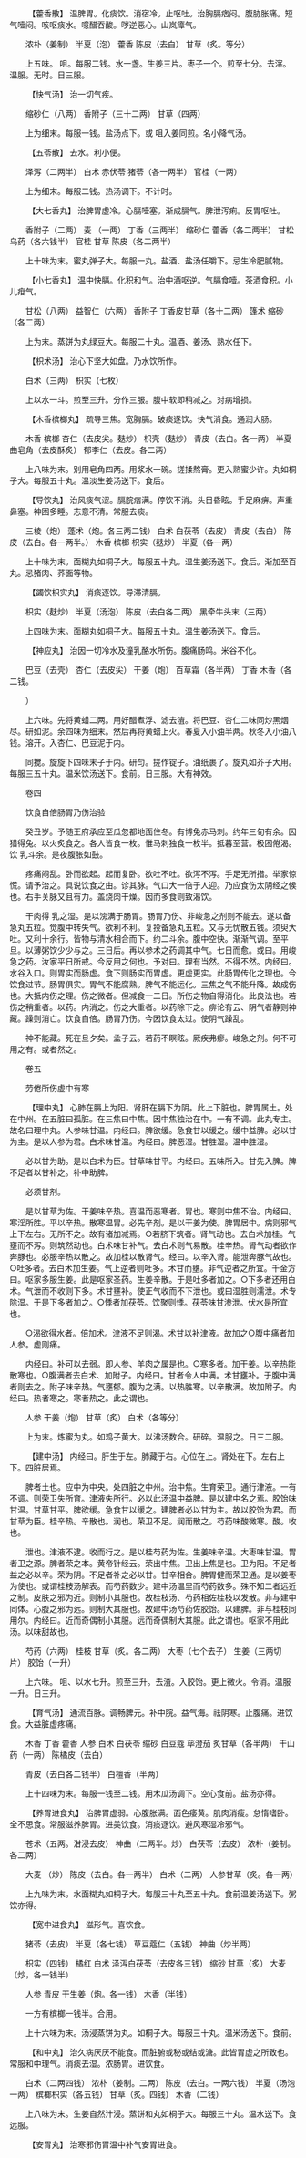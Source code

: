 <!-- { "loadSidebar": true } -->
　　 【藿香散】 温脾胃。化痰饮。消宿冷。止呕吐。治胸膈痞闷。腹胁胀痛。短气噎闷。咳呕痰水。噫醋吞酸。哕逆恶心。山岚瘴气。

　　浓朴（姜制） 半夏（泡） 藿香 陈皮（去白） 甘草（炙。等分）

　　上五味。 咀。每服二钱。水一盏。生姜三片。枣子一个。煎至七分。去滓。温服。无时。日三服。

　　 【快气汤】 治一切气疾。

　　缩砂仁（八两） 香附子（三十二两） 甘草（四两）

　　上为细末。每服一钱。盐汤点下。或 咀入姜同煎。名小降气汤。

　　 【五苓散】 去水。利小便。

　　泽泻（二两半） 白术 赤伏苓 猪苓（各一两半） 官桂（一两）

　　上为细末。每服二钱。热汤调下。不计时。

　　 【大七香丸】 治脾胃虚冷。心膈噎塞。渐成膈气。脾泄泻痢。反胃呕吐。

　　香附子（二两） 麦 （一两） 丁香（三两半） 缩砂仁 藿香（各二两半） 甘松 乌药（各六钱半） 官桂 甘草 陈皮（各二两半）

　　上十味为末。蜜丸弹子大。每服一丸。盐酒、盐汤任嚼下。忌生冷肥腻物。

　　 【小七香丸】 温中快膈。化积和气。治中酒呕逆。气膈食噎。茶酒食积。小儿疳气。

　　甘松（八两） 益智仁（六两） 香附子 丁香皮甘草（各十二两） 篷术 缩砂（各二两）

　　上为末。蒸饼为丸绿豆大。每服二十丸。温酒、姜汤、熟水任下。

　　 【枳术汤】 治心下坚大如盘。乃水饮所作。

　　白术（三两） 枳实（七枚）

　　上以水一斗。煎至三升。分作三服。腹中软即稍减之。对病增损。

　　 【木香槟榔丸】 疏导三焦。宽胸膈。破痰遂饮。快气消食。通润大肠。

　　木香 槟榔 杏仁（去皮尖。麸炒） 枳壳（麸炒） 青皮（去白。各一两） 半夏曲皂角（去皮酥炙） 郁李仁（去皮。各二两）

　　上八味为末。别用皂角四两。用浆水一碗。搓揉熬膏。更入熟蜜少许。丸如桐子大。每服五十丸。温淡生姜汤送下。食后。

　　 【导饮丸】 治风痰气涩。膈脘痞满。停饮不消。头目昏眩。手足麻痹。声重鼻塞。神困多睡。志意不清。常服去痰。

　　三棱（炮） 蓬术（炮。各三两二钱） 白术 白茯苓（去皮） 青皮（去白） 陈皮（去白。各一两半。） 木香 槟榔 枳实（麸炒） 半夏（各一两）

　　上十味为末。面糊丸如桐子大。每服五十丸。温生姜汤送下。食后。渐加至百丸。忌猪肉、荞面等物。

　　 【蠲饮枳实丸】 消痰逐饮。导滞清膈。

　　枳实（麸炒） 半夏（汤泡） 陈皮（去白各二两） 黑牵牛头末（三两）

　　上四味为末。面糊丸如桐子大。每服五十丸。温生姜汤送下。食后。

　　 【神应丸】 治因一切冷水及潼乳酪水所伤。腹痛肠鸣。米谷不化。

　　巴豆（去壳） 杏仁（去皮尖） 干姜（炮） 百草霜（各半两） 丁香 木香（各二钱。

　　）

　　上六味。先将黄蜡二两。用好醋煮浮、滤去渣。将巴豆、杏仁二味同炒黑烟尽。研如泥。余四味为细末。然后再将黄蜡上火。春夏入小油半两。秋冬入小油八钱。溶开。入杏仁、巴豆泥于内。

　　同搅。旋旋下四味末子于内。研匀。搓作锭子。油纸裹了。旋丸如芥子大用。每服三五十丸。温米饮汤送下。食前。日三服。大有神效。

　　卷四

　　饮食自倍肠胃乃伤治验

　　癸丑岁。予随王府承应至瓜忽都地面住冬。有博兔赤马刺。约年三旬有余。因猎得兔。以火炙食之。各人皆食一枚。惟马刺独食一枚半。抵暮至营。极困倦渴。饮 乳斗余。是夜腹胀如鼓。

　　疼痛闷乱。卧而欲起。起而复卧。欲吐不吐。欲泻不泻。手足无所措。举家惊慌。请予治之。具说饮食之由。诊其脉。气口大一倍于人迎。乃应食伤太阴经之候也。右手关脉又且有力。盖烧肉干燥。因而多食则致渴饮。

　　干肉得 乳之湿。是以滂满于肠胃。肠胃乃伤、非峻急之剂则不能去。遂以备急丸五粒。觉腹中转失气。欲利不利。复投备急丸五粒。又与无忧散五钱。须臾大吐。又利十余行。皆物与清水相合而下。约二斗余。腹中空快。渐渐气调。至平旦。以薄粥饮少少与之。三日后。再以参术之药调其中气。七日而愈。或曰。用峻急之药。汝家平日所戒。今反用之何也。予对曰。理有当然。不得不然。内经曰。水谷入口。则胃实而肠虚。食下则肠实而胃虚。更虚更实。此肠胃传化之理也。今饮食过节。肠胃俱实。胃气不能腐熟。脾气不能运化。三焦之气不能升降。故成伤也。大抵内伤之理。伤之微者。但减食一二日。所伤之物自得消化。此良法也。若伤之稍重者。以药。内消之。伤之大重者。以药除下之。痹论有云、阴气者静则神藏。躁则消亡。饮食自倍。肠胃乃伤。今因饮食太过。使阴气躁乱。

　　神不能藏。死在旦夕矣。孟子云。若药不瞑眩。厥疾弗瘳。峻急之剂。何不可用之有。或者然之。

　　卷五

　　劳倦所伤虚中有寒

　　 【理中丸】 心肺在膈上为阳。肾肝在膈下为阴。此上下脏也。脾胃属土。处在中州。在五脏曰孤脏。在三焦曰中焦。因中焦独治在中。一有不调。此丸专主。故名曰理中丸。人参味甘温。内经曰。脾欲缓。急食甘以缓之。缓中益脾。必以甘为主。是以人参为君。白术味甘温。内经曰。脾恶湿。甘胜湿。温中胜湿。

　　必以甘为助。是以白术为臣。甘草味甘平。内经曰。五味所入。甘先入脾。脾不足者以甘补之。补中助脾。

　　必须甘剂。

　　是以甘草为佐。干姜味辛热。喜温而恶寒者。胃也。寒则中焦不治。内经曰。寒淫所胜。平以辛热。散寒温胃。必先辛剂。是以干姜为使。脾胃居中。病则邪气上下左右。无所不之。故有诸加减焉。○若脐下筑者。肾气动也。去白术加桂。气壅而不泻。则筑然动也。白术味甘补气。去白术则气易散。桂辛热。肾气动者欲作奔豚也。必服辛热以散之。故加桂以散肾气。经曰。以辛入肾。能泄奔豚气故也。○吐多者。去白术加生姜。气上逆者则吐多。术甘而壅。非气逆者之所宜。千金方曰。呕家多服生姜。此是呕家圣药。生姜辛散。于是吐多者加之。○下多者还用白术。气泄而不收则下多。术甘壅补。使正气收而不下泄也。或曰湿胜则濡泄。术专除湿。于是下多者加之。○悸者加茯苓。饮聚则悸。茯苓味甘渗泄。伏水是所宜也。

　　○渴欲得水者。倍加术。津液不足则渴。术甘以补津液。故加之○腹中痛者加人参。虚则痛。

　　内经曰。补可以去弱。即人参、羊肉之属是也。○寒多者。加干姜。以辛热能散寒也。○腹满者去白术、加附子。内经曰。甘者令人中满。术甘壅补。于腹中满者则去之。附子味辛热。气壅郁。腹为之满。以热胜寒。以辛散满。故加附子。内经曰。热者寒之。寒者热之。此之谓也。

　　人参 干姜（炮） 甘草（炙） 白术（各等分）

　　上为末。炼蜜为丸。如鸡子黄大。以沸汤数合。研碎。温服之。日三二服。

　　 【建中汤】 内经曰。肝生于左。肺藏于右。心位在上。肾处在下。左右上下。四脏居焉。

　　脾者土也。应中为中央。处四脏之中州。治中焦。生育荣卫。通行津液。一有不调。则荣卫失所育。津液失所行。必以此汤温中益脾。是以建中名之焉。胶饴味甘温。甘草甘平。脾欲缓。急食甘以缓之。建脾者必以甘为主。故以胶饴为君。而甘草为臣。桂辛热。辛散也。润也。荣卫不足。润而散之。芍药味酸微寒。酸。收也。

　　泄也。津液不逮。收而行之。是以桂芍药为佐。生姜味辛温。大枣味甘温。胃者卫之源。脾者荣之本。黄帝针经云。荣出中焦。卫出上焦是也。卫为阳。不足者益之必以辛。荣为阴。不足者补之必以甘。甘辛相合。脾胃健而荣卫通。是以姜枣为使也。或谓桂枝汤解表。而芍药数少。建中汤温里而芍药数多。殊不知二者远近之制。皮肤之邪为近。则制小其服也。故桂枝汤、芍药相佐桂枝以发散。非与建中同体。心腹之邪为远。则制大其服也。故建中汤芍药佐胶饴。以建脾。非与桂枝同用尔。内经曰。近而奇偶制小其服。远而奇偶制大其服。此之谓也。呕家不用此汤。以味甜故也。

　　芍药（六两） 桂枝 甘草（炙。各二两） 大枣（七个去子） 生姜（三两切片） 胶饴（一升）

　　上六味。 咀、以水七升。煎至三升。去渣。入胶饴。更上微火。令消。温服一升。日三升。

　　 【育气汤】 通流百脉。调畅脾元。补中脘。益气海。祛阴寒。止腹痛。进饮食。大益脏虚疼痛。

　　木香 丁香 藿香 人参 白术 白茯苓 缩砂 白豆蔻 荜澄茄 炙甘草（各半两） 干山药（一两） 陈橘皮（去白）

　　青皮（去白各二钱半） 白檀香（半两）

　　上十四味为末。每服一钱至二钱。用木瓜汤调下。空心食前。盐汤亦得。

　　 【养胃进食丸】 治脾胃虚弱。心腹胀满。面色痿黄。肌肉消瘦。怠惰嗜卧。全不思食。常服滋养脾胃。进美饮食。消痰逐饮。避风寒湿冷邪气。

　　苍术（五两。泔浸去皮） 神曲（二两半。炒） 白茯苓（去皮） 浓朴（姜制。各二两）

　　大麦 （炒） 陈皮（去白。各一两半） 白术（二两） 人参甘草（炙。各一两）

　　上九味为末。水面糊丸如桐子大。每服三十丸至五十丸。食前温姜汤送下。粥饮亦得。

　　 【宽中进食丸】 滋形气。喜饮食。

　　猪苓（去皮） 半夏（各七钱） 草豆蔻仁（五钱） 神曲（炒半两）

　　枳实（四钱） 橘红 白术 泽泻白茯苓（去皮各三钱） 缩砂 甘草（炙） 大麦 （炒，各一钱半）

　　人参 青皮 干生姜（炮。各一钱） 木香（半钱）

　　一方有槟榔一钱半。合用。

　　上十六味为末。汤浸蒸饼为丸。如桐子大。每服三十丸。温米汤送下。食前。

　　 【和中丸】 治久病厌厌不能食。而脏腑或秘或结或溏。此皆胃虚之所致也。常服和中理气。消痰去湿。浓肠胃。进饮食。

　　白术（二两四钱） 浓朴（姜制。二两） 陈皮（去白。一两六钱） 半夏（汤泡一两） 槟榔枳实（各五钱） 甘草（炙。四钱） 木香（二钱）

　　上八味为末。生姜自然汁浸。蒸饼和丸如桐子大。每服三十丸。温水送下。食远服。

　　 【安胃丸】 治寒邪伤胃温中补气安胃进食。

